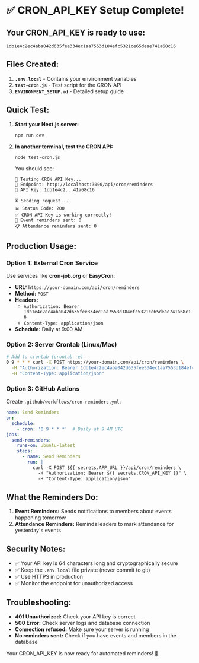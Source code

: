 # ✅ CRON_API_KEY Setup Complete!

## Your CRON_API_KEY is ready to use:

```
1db1e4c2ec4aba042d635fee334ec1aa7553d184efc5321ce65deae741a68c16
```

## Files Created:

1. **`.env.local`** - Contains your environment variables
2. **`test-cron.js`** - Test script for the CRON API
3. **`ENVIRONMENT_SETUP.md`** - Detailed setup guide

## Quick Test:

1. **Start your Next.js server:**
   ```bash
   npm run dev
   ```

2. **In another terminal, test the CRON API:**
   ```bash
   node test-cron.js
   ```

   You should see:
   ```
   🔐 Testing CRON API Key...
   📡 Endpoint: http://localhost:3000/api/cron/reminders
   🔑 API Key: 1db1e4c2...41a68c16
   
   ⏳ Sending request...
   📊 Status Code: 200
   ✅ CRON API Key is working correctly!
   📧 Event reminders sent: 0
   📋 Attendance reminders sent: 0
   ```

## Production Usage:

### Option 1: External Cron Service
Use services like **cron-job.org** or **EasyCron**:

- **URL:** `https://your-domain.com/api/cron/reminders`
- **Method:** `POST`
- **Headers:** 
  - `Authorization: Bearer 1db1e4c2ec4aba042d635fee334ec1aa7553d184efc5321ce65deae741a68c16`
  - `Content-Type: application/json`
- **Schedule:** Daily at 9:00 AM

### Option 2: Server Crontab (Linux/Mac)
```bash
# Add to crontab (crontab -e)
0 9 * * * curl -X POST https://your-domain.com/api/cron/reminders \
  -H "Authorization: Bearer 1db1e4c2ec4aba042d635fee334ec1aa7553d184efc5321ce65deae741a68c16" \
  -H "Content-Type: application/json"
```

### Option 3: GitHub Actions
Create `.github/workflows/cron-reminders.yml`:
```yaml
name: Send Reminders
on:
  schedule:
    - cron: '0 9 * * *'  # Daily at 9 AM UTC
jobs:
  send-reminders:
    runs-on: ubuntu-latest
    steps:
      - name: Send Reminders
        run: |
          curl -X POST ${{ secrets.APP_URL }}/api/cron/reminders \
            -H "Authorization: Bearer ${{ secrets.CRON_API_KEY }}" \
            -H "Content-Type: application/json"
```

## What the Reminders Do:

1. **Event Reminders:** Sends notifications to members about events happening tomorrow
2. **Attendance Reminders:** Reminds leaders to mark attendance for yesterday's events

## Security Notes:

- ✅ Your API key is 64 characters long and cryptographically secure
- ✅ Keep the `.env.local` file private (never commit to git)
- ✅ Use HTTPS in production
- ✅ Monitor the endpoint for unauthorized access

## Troubleshooting:

- **401 Unauthorized:** Check your API key is correct
- **500 Error:** Check server logs and database connection
- **Connection refused:** Make sure your server is running
- **No reminders sent:** Check if you have events and members in the database

Your CRON_API_KEY is now ready for automated reminders! 🎉
